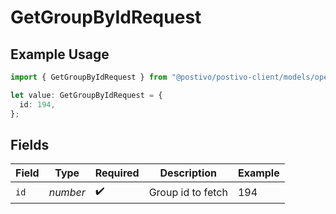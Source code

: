 # GetGroupByIdRequest

## Example Usage

```typescript
import { GetGroupByIdRequest } from "@postivo/postivo-client/models/operations";

let value: GetGroupByIdRequest = {
  id: 194,
};
```

## Fields

| Field              | Type               | Required           | Description        | Example            |
| ------------------ | ------------------ | ------------------ | ------------------ | ------------------ |
| `id`               | *number*           | :heavy_check_mark: | Group id to fetch  | 194                |